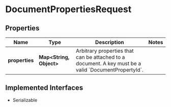

# DocumentPropertiesRequest


## Properties

| Name | Type | Description | Notes |
|------------ | ------------- | ------------- | -------------|
|**properties** | **Map&lt;String, Object&gt;** | Arbitrary properties that can be attached to a document. A key must be a valid &#x60;DocumentPropertyId&#x60;. |  |


## Implemented Interfaces

* Serializable


